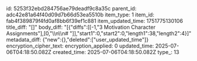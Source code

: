 id: 5253f32ebd284756ae79deadf9c8a35c
parent_id: adc42e81a64f40d09d7b66d53ea5510b
item_type: 1
item_id: fab4f389879f4fd0af8bb6f39ef1c881
item_updated_time: 1751775130106
title_diff: "[]"
body_diff: "[{\"diffs\":[[-1,\"3 Motivation Character Assignments\"],[0,\"\\\n\\\n# \"]],\"start1\":0,\"start2\":0,\"length1\":38,\"length2\":4}]"
metadata_diff: {"new":{},"deleted":["user_updated_time"]}
encryption_cipher_text: 
encryption_applied: 0
updated_time: 2025-07-06T04:18:50.082Z
created_time: 2025-07-06T04:18:50.082Z
type_: 13